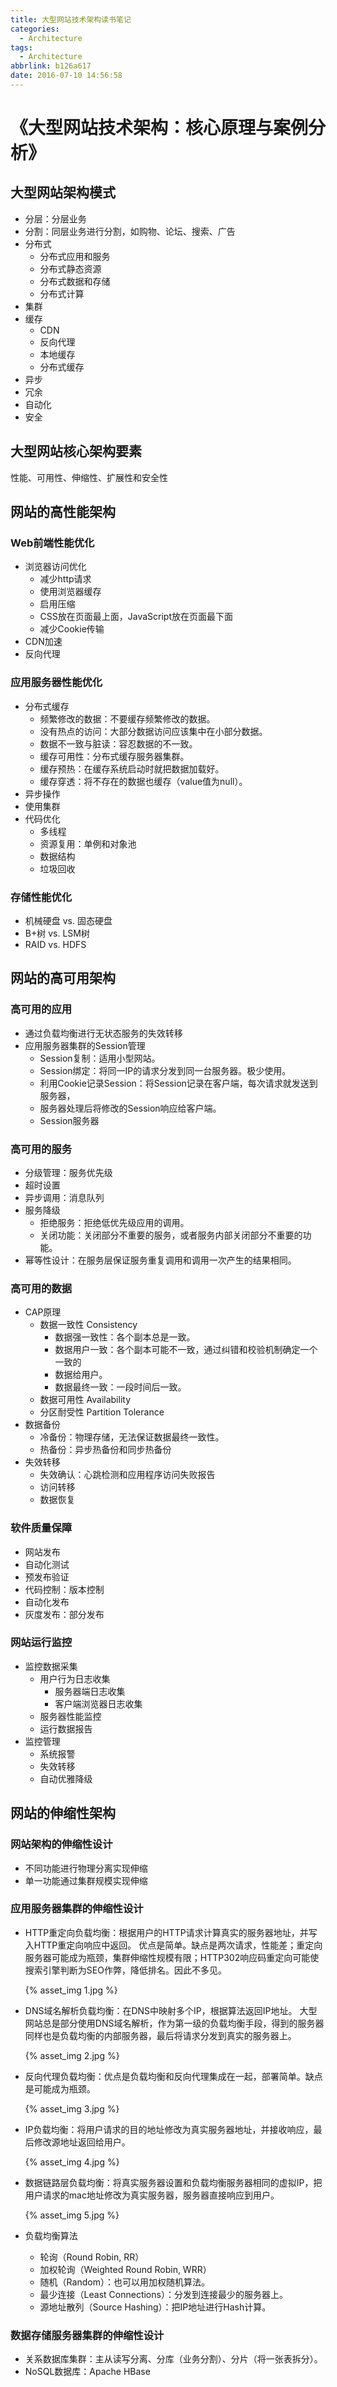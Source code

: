 ```yaml
---
title: 大型网站技术架构读书笔记
categories:
  - Architecture
tags:
  - Architecture
abbrlink: b126a617
date: 2016-07-10 14:56:58
---
```


# 《大型网站技术架构：核心原理与案例分析》

## 大型网站架构模式

- 分层：分层业务
- 分割：同层业务进行分割，如购物、论坛、搜索、广告
- 分布式
    + 分布式应用和服务
    + 分布式静态资源
    + 分布式数据和存储
    + 分布式计算
- 集群
- 缓存
    + CDN
    + 反向代理
    + 本地缓存
    + 分布式缓存
- 异步
- 冗余
- 自动化
- 安全

<!-- more -->

## 大型网站核心架构要素

性能、可用性、伸缩性、扩展性和安全性

## 网站的高性能架构

### Web前端性能优化

- 浏览器访问优化
    + 减少http请求
    + 使用浏览器缓存
    + 启用压缩
    + CSS放在页面最上面，JavaScript放在页面最下面
    + 减少Cookie传输
- CDN加速
- 反向代理

### 应用服务器性能优化

- 分布式缓存
    + 频繁修改的数据：不要缓存频繁修改的数据。
    + 没有热点的访问：大部分数据访问应该集中在小部分数据。
    + 数据不一致与脏读：容忍数据的不一致。
    + 缓存可用性：分布式缓存服务器集群。
    + 缓存预热：在缓存系统启动时就把数据加载好。
    + 缓存穿透：将不存在的数据也缓存（value值为null）。
- 异步操作
- 使用集群
- 代码优化
    + 多线程
    + 资源复用：单例和对象池
    + 数据结构
    + 垃圾回收

### 存储性能优化

- 机械硬盘 vs. 固态硬盘
- B+树 vs. LSM树
- RAID vs. HDFS

## 网站的高可用架构

### 高可用的应用

- 通过负载均衡进行无状态服务的失效转移
- 应用服务器集群的Session管理
    + Session复制：适用小型网站。
    + Session绑定：将同一IP的请求分发到同一台服务器。极少使用。
    + 利用Cookie记录Session：将Session记录在客户端，每次请求就发送到服务器，
    + 服务器处理后将修改的Session响应给客户端。
    + Session服务器

### 高可用的服务

- 分级管理：服务优先级
- 超时设置
- 异步调用：消息队列
- 服务降级
    + 拒绝服务：拒绝低优先级应用的调用。
    + 关闭功能：关闭部分不重要的服务，或者服务内部关闭部分不重要的功能。
- 幂等性设计：在服务层保证服务重复调用和调用一次产生的结果相同。

### 高可用的数据

- CAP原理
    + 数据一致性 Consistency
        * 数据强一致性：各个副本总是一致。
        * 数据用户一致：各个副本可能不一致，通过纠错和校验机制确定一个一致的
        * 数据给用户。
        * 数据最终一致：一段时间后一致。
    + 数据可用性 Availability
    + 分区耐受性 Partition Tolerance
- 数据备份
    + 冷备份：物理存储，无法保证数据最终一致性。
    + 热备份：异步热备份和同步热备份
- 失效转移
    + 失效确认：心跳检测和应用程序访问失败报告
    + 访问转移
    + 数据恢复

### 软件质量保障

- 网站发布
- 自动化测试
- 预发布验证
- 代码控制：版本控制
- 自动化发布
- 灰度发布：部分发布

### 网站运行监控

- 监控数据采集
    + 用户行为日志收集
        * 服务器端日志收集
        * 客户端浏览器日志收集
    + 服务器性能监控
    + 运行数据报告
- 监控管理
    + 系统报警
    + 失效转移
    + 自动优雅降级

## 网站的伸缩性架构

### 网站架构的伸缩性设计

- 不同功能进行物理分离实现伸缩
- 单一功能通过集群规模实现伸缩

### 应用服务器集群的伸缩性设计

- HTTP重定向负载均衡：根据用户的HTTP请求计算真实的服务器地址，并写入HTTP重定向响应中返回。
    优点是简单。缺点是两次请求，性能差；重定向服务器可能成为瓶颈，集群伸缩性规模有限；HTTP302响应码重定向可能使搜索引擎判断为SEO作弊，降低排名。因此不多见。

    {% asset_img 1.jpg %}

- DNS域名解析负载均衡：在DNS中映射多个IP，根据算法返回IP地址。
    大型网站总是部分使用DNS域名解析，作为第一级的负载均衡手段，得到的服务器同样也是负载均衡的内部服务器，最后将请求分发到真实的服务器上。

    {% asset_img 2.jpg %}

- 反向代理负载均衡：优点是负载均衡和反向代理集成在一起，部署简单。缺点是可能成为瓶颈。

    {% asset_img 3.jpg %}

- IP负载均衡：将用户请求的目的地址修改为真实服务器地址，并接收响应，最后修改源地址返回给用户。

    {% asset_img 4.jpg %}

- 数据链路层负载均衡：将真实服务器设置和负载均衡服务器相同的虚拟IP，把用户请求的mac地址修改为真实服务器，服务器直接响应到用户。

    {% asset_img 5.jpg %}

- 负载均衡算法
    + 轮询（Round Robin, RR）
    + 加权轮询（Weighted Round Robin, WRR）
    + 随机（Random）：也可以用加权随机算法。
    + 最少连接（Least Connections）：分发到连接最少的服务器上。
    + 源地址散列（Source Hashing）：把IP地址进行Hash计算。

### 数据存储服务器集群的伸缩性设计

- 关系数据库集群：主从读写分离、分库（业务分割）、分片（将一张表拆分）。
- NoSQL数据库：Apache HBase
